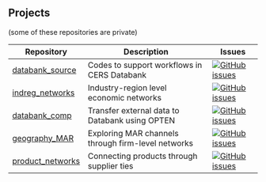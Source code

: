## Projects
(some of these repositories are private)

| Repository | Description | Issues |
|---|---| -- |
| [databank_source](https://github.com/ANET-econ-networks/databank_source) | Codes to support workflows in CERS Databank | [![GitHub issues](https://img.shields.io/github/issues/{ANET-econ-networks}/{databank_source})](https://github.com/ANET-econ-networks/databank_source/issues) |
| [indreg_networks](https://github.com/ANET-econ-networks/indreg_networks) | Industry-region level economic networks | [![GitHub issues](https://img.shields.io/github/issues/{ANET-econ-networks}/{indreg_networks})](https://github.com/ANET-econ-networks/indreg_networks/issues) |
| [databank_comp](https://github.com/ANET-econ-networks/databank_comp) | Transfer external data to Databank using OPTEN | [![GitHub issues](https://img.shields.io/github/issues/{ANET-econ-networks}/{databank_comp})](https://github.com/ANET-econ-networks/databank_comp/issues) |
| [geography_MAR](https://github.com/ANET-econ-networks/geography_MAR) | Exploring MAR channels through firm-level networks | [![GitHub issues](https://img.shields.io/github/issues/{ANET-econ-networks}/{geography_MAR})](https://github.com/ANET-econ-networks/geography_MAR/issues) |
| [product_networks](https://github.com/ANET-econ-networks/product_networks) | Connecting products through supplier ties | [![GitHub issues](https://img.shields.io/github/issues/{ANET-econ-networks}/{product_networks})](https://github.com/ANET-econ-networks/product_networks/issues) |

